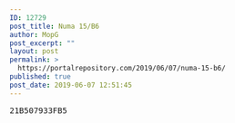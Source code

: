 ```yaml
---
ID: 12729
post_title: Numa 15/B6
author: MopG
post_excerpt: ""
layout: post
permalink: >
  https://portalrepository.com/2019/06/07/numa-15-b6/
published: true
post_date: 2019-06-07 12:51:45
---
```

<pre>21B507933FB5</pre>